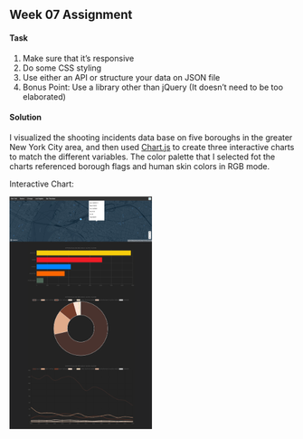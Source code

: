 ## Week 07 Assignment

#### Task
1. Make sure that it’s responsive
2. Do some CSS styling 
3. Use either an API or structure your data on JSON file 
4. Bonus Point:  Use a library other than jQuery (It doesn’t need to be too elaborated)

#### Solution
I visualized the shooting incidents data base on five boroughs in the greater New York City area, and then used [Chart.js](https://www.chartjs.org/) to create three interactive charts to match the different variables. The color palette that I selected fot the charts referenced borough flags and human skin colors in RGB mode.

Interactive Chart:

<img src="https://github.com/yujunmjiang/WebAdvanced_Spring2020_jiany023/blob/master/week7_hw/screencapture-file-Users-yujunjiang-Desktop-Web-Advanced-JavaScript-wa7-week7-hw-index-html-2020-03-10-22_40_53.png" width="50%"/>
